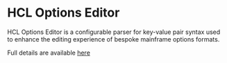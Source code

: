 # HCL Options Editor

HCL Options Editor is a configurable parser for key-value pair syntax used to enhance the editing experience of bespoke mainframe options formats.

Full details are available [here](https://marketplace.visualstudio.com/items?itemName=hcl.hcl-opts)
